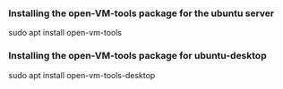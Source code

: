 ### Installing the open-VM-tools package for the ubuntu server
 sudo apt install open-vm-tools 

### Installing the open-VM-tools package for ubuntu-desktop
 sudo apt install open-vm-tools-desktop
